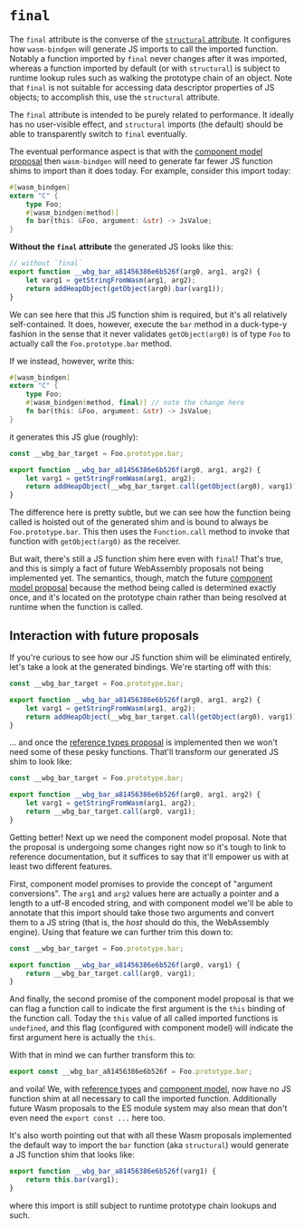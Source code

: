 # `final`

The `final` attribute is the converse of the [`structural`
attribute](structural.html). It configures how `wasm-bindgen` will generate JS
imports to call the imported function. Notably a function imported by `final`
never changes after it was imported, whereas a function imported by default (or
with `structural`) is subject to runtime lookup rules such as walking the
prototype chain of an object. Note that `final` is not suitable for accessing
data descriptor properties of JS objects; to accomplish this, use the `structural`
attribute.

[component-model]: https://github.com/WebAssembly/component-model
[reference-types]: https://github.com/WebAssembly/reference-types

The `final` attribute is intended to be purely related to performance. It
ideally has no user-visible effect, and `structural` imports (the default)
should be able to transparently switch to `final` eventually.

The eventual performance aspect is that with the [component model
proposal][component-model] then `wasm-bindgen` will need to generate far fewer JS
function shims to import than it does today. For example, consider this import
today:

```rust
#[wasm_bindgen]
extern "C" {
    type Foo;
    #[wasm_bindgen(method)]
    fn bar(this: &Foo, argument: &str) -> JsValue;
}
```

**Without the `final` attribute** the generated JS looks like this:

```js
// without `final`
export function __wbg_bar_a81456386e6b526f(arg0, arg1, arg2) {
    let varg1 = getStringFromWasm(arg1, arg2);
    return addHeapObject(getObject(arg0).bar(varg1));
}
```

We can see here that this JS function shim is required, but it's all relatively
self-contained. It does, however, execute the `bar` method in a duck-type-y
fashion in the sense that it never validates `getObject(arg0)` is of type `Foo`
to actually call the `Foo.prototype.bar` method.

If we instead, however, write this:

```rust
#[wasm_bindgen]
extern "C" {
    type Foo;
    #[wasm_bindgen(method, final)] // note the change here
    fn bar(this: &Foo, argument: &str) -> JsValue;
}
```

it generates this JS glue (roughly):

```js
const __wbg_bar_target = Foo.prototype.bar;

export function __wbg_bar_a81456386e6b526f(arg0, arg1, arg2) {
    let varg1 = getStringFromWasm(arg1, arg2);
    return addHeapObject(__wbg_bar_target.call(getObject(arg0), varg1));
}
```

The difference here is pretty subtle, but we can see how the function being
called is hoisted out of the generated shim and is bound to always be
`Foo.prototype.bar`. This then uses the `Function.call` method to invoke that
function with `getObject(arg0)` as the receiver.

But wait, there's still a JS function shim here even with `final`! That's true,
and this is simply a fact of future WebAssembly proposals not being implemented
yet. The semantics, though, match the future [component model
proposal][component-model] because the method being called is determined exactly
once, and it's located on the prototype chain rather than being resolved at
runtime when the function is called.

## Interaction with future proposals

If you're curious to see how our JS function shim will be eliminated entirely,
let's take a look at the generated bindings. We're starting off with this:

```js
const __wbg_bar_target = Foo.prototype.bar;

export function __wbg_bar_a81456386e6b526f(arg0, arg1, arg2) {
    let varg1 = getStringFromWasm(arg1, arg2);
    return addHeapObject(__wbg_bar_target.call(getObject(arg0), varg1));
}
```

... and once the [reference types proposal][reference-types] is implemented then
we won't need some of these pesky functions. That'll transform our generated JS
shim to look like:

```js
const __wbg_bar_target = Foo.prototype.bar;

export function __wbg_bar_a81456386e6b526f(arg0, arg1, arg2) {
    let varg1 = getStringFromWasm(arg1, arg2);
    return __wbg_bar_target.call(arg0, varg1);
}
```

Getting better! Next up we need the component model proposal. Note that the
proposal is undergoing some changes right now so it's tough to link to reference
documentation, but it suffices to say that it'll empower us with at least two
different features.

First, component model promises to provide the concept of "argument conversions".
The `arg1` and `arg2` values here are actually a pointer and a length to a utf-8
encoded string, and with component model we'll be able to annotate that this
import should take those two arguments and convert them to a JS string (that is,
the *host* should do this, the WebAssembly engine). Using that feature we can
further trim this down to:

```js
const __wbg_bar_target = Foo.prototype.bar;

export function __wbg_bar_a81456386e6b526f(arg0, varg1) {
    return __wbg_bar_target.call(arg0, varg1);
}
```

And finally, the second promise of the component model proposal is that we can
flag a function call to indicate the first argument is the `this` binding of the
function call. Today the `this` value of all called imported functions is
`undefined`, and this flag (configured with component model) will indicate the
first argument here is actually the `this`.

With that in mind we can further transform this to:

```js
export const __wbg_bar_a81456386e6b526f = Foo.prototype.bar;
```

and voila! We, with [reference types][reference-types] and [component
model][component-model], now have no JS function shim at all necessary to call
the imported function. Additionally future Wasm proposals to the ES module
system may also mean that don't even need the `export const ...` here too.

It's also worth pointing out that with all these Wasm proposals implemented the
default way to import the `bar` function (aka `structural`) would generate a JS
function shim that looks like:

```js
export function __wbg_bar_a81456386e6b526f(varg1) {
    return this.bar(varg1);
}
```

where this import is still subject to runtime prototype chain lookups and such.
